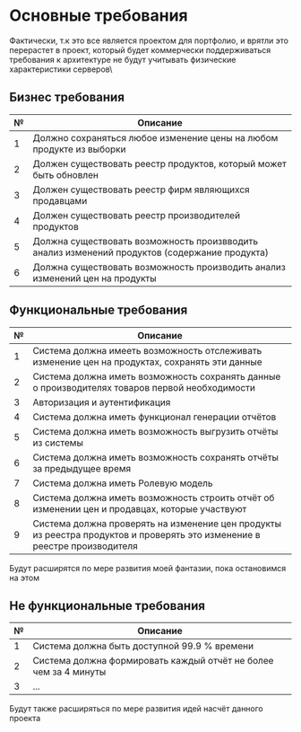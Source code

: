 # Основные требования 
Фактически, т.к это все является проектом для портфолио, и врятли это перерастет в проект, который будет коммерчески поддерживаться требования к архитектуре не будут учитывать физические характеристики серверов\
## Бизнес требования 
|№| Описание | 
|---|---|
| 1 | Должно сохраняться любое изменение цены на любом продукте из выборки|
| 2 | Должен существовать реестр продуктов, который может быть обновлен| 
| 3 | Должен существовать реестр фирм являющихся продавцами| 
| 4 | Должен существовать реестр производителей продуктов|
| 5 | Должна существовать возможность произвводить анализ изменений продуктов (содержание продукта)| 
| 6 | Должна существовать возможность производить анализ изменений цен на продукты |

## Функциональные требования 

| № | Описание | 
|---|---| 
| 1 | Система должна имееть возможность отслеживать изменение цен на продуктах, сохранять эти данные |
| 2 | Система должна иметь возможность сохранять данные о производителях товаров первой необходимости | 
| 3 | Авторизация и аутентификация | 
| 4 | Система должна иметь функционал генерации отчётов |
| 5 | Система должна иметь возможность выгрузить отчёты из системы|
| 6 | Система должна иметь возможность сохранять отчёты за предыдущее время | 
| 7 | Система должна иметь Ролевую модель|
| 8 | Система должна иметь возможность строить отчёт об изменении цен и продавцах, которые участвуют  | 
| 9 | Система должна проверять на изменение цен продукты из реестра продуктов и проверять это изменение в реестре производителя| 


Будут расширятся по мере развития моей фантазии, пока остановимся на этом



## Не функциональные требования 
|№| Описание | 
|---|----|
| 1 | Система должна быть доступной 99.9 % времени |
| 2 | Система должна формировать каждый отчёт не более чем за 4 минуты| 
| 3 | ... |


Будут также расширяться по мере развития идей насчёт данного проекта 
